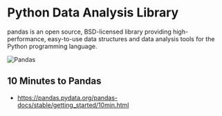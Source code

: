 # Python Data Analysis Library

pandas is an open source, BSD-licensed library providing high-performance, easy-to-use data structures and data analysis tools for the Python programming language.

![Pandas](https://pandas.pydata.org/static/img/pandas_white.svg)

## 10 Minutes to Pandas

* https://pandas.pydata.org/pandas-docs/stable/getting_started/10min.html
